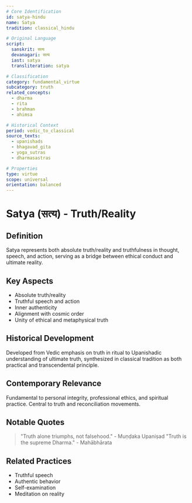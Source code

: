 ```yaml
---
# Core Identification
id: satya-hindu
name: Satya
tradition: classical_hindu

# Original Language
script:
  sanskrit: सत्य
  devanagari: सत्य
  iast: satya
  transliteration: satya

# Classification
category: fundamental_virtue
subcategory: truth
related_concepts:
  - dharma
  - rita
  - brahman
  - ahimsa

# Historical Context
period: vedic_to_classical
source_texts:
  - upanishads
  - bhagavad_gita
  - yoga_sutras
  - dharmasastras

# Properties
type: virtue
scope: universal
orientation: balanced
---
```


# Satya (सत्य) - Truth/Reality

## Definition
Satya represents both absolute truth/reality and truthfulness in thought, speech, and action, serving as a bridge between ethical conduct and ultimate reality.

## Key Aspects
- Absolute truth/reality
- Truthful speech and action
- Inner authenticity
- Alignment with cosmic order
- Unity of ethical and metaphysical truth

## Historical Development
Developed from Vedic emphasis on truth in ritual to Upanishadic understanding of ultimate truth, synthesized in classical tradition as both practical and transcendental principle.

## Contemporary Relevance
Fundamental to personal integrity, professional ethics, and spiritual practice. Central to truth and reconciliation movements.

## Notable Quotes
> "Truth alone triumphs, not falsehood." - Muṇḍaka Upaniṣad
> "Truth is the supreme Dharma." - Mahābhārata

## Related Practices
- Truthful speech
- Authentic behavior
- Self-examination
- Meditation on reality